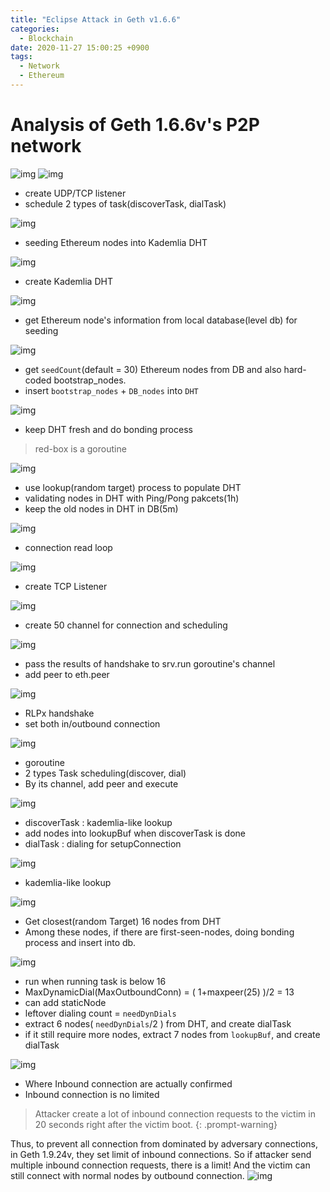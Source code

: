 ```yaml
---
title: "Eclipse Attack in Geth v1.6.6"
categories:
  - Blockchain
date: 2020-11-27 15:00:25 +0900
tags:
  - Network
  - Ethereum
---
```


# Analysis of Geth 1.6.6v's P2P network
![img](../../assets/p/4/geth166.png)
![img](../../assets/p/4/1.png)
* create UDP/TCP listener
* schedule 2 types of task(discoverTask, dialTask)

![img](../../assets/p/4/2.png)
* seeding Ethereum nodes into Kademlia DHT

![img](../../assets/p/4/3.png)
* create Kademlia DHT

![img](../../assets/p/4/4.png)
* get Ethereum node's information from local database(level db) for seeding

![img](../../assets/p/4/5.png)
* get `seedCount`(default = 30) Ethereum nodes from DB and also hard-coded bootstrap_nodes.
* insert `bootstrap_nodes` + `DB_nodes` into `DHT`

![img](../../assets/p/4/6.png)
* keep DHT fresh and do bonding process
> red-box is a goroutine

![img](../../assets/p/4/7.png)
* use lookup(random target) process to populate DHT
* validating nodes in DHT with Ping/Pong pakcets(1h)
* keep the old nodes in DHT in DB(5m)


![img](../../assets/p/4/8.png)
* connection read loop

![img](../../assets/p/4/9.png)
* create TCP Listener

![img](../../assets/p/4/10.png)
* create 50 channel for connection and scheduling

![img](../../assets/p/4/11.png)
* pass the results of handshake to srv.run goroutine's channel
* add peer to eth.peer

![img](../../assets/p/4/12.png)
* RLPx handshake
* set both in/outbound connection


![img](../../assets/p/4/13.png)
* goroutine
* 2 types Task scheduling(discover, dial)
* By its channel, add peer and execute

![img](../../assets/p/4/14.png)
* discoverTask : kademlia-like lookup
* add nodes into lookupBuf when discoverTask is done
* dialTask : dialing for setupConnection

![img](../../assets/p/4/15.png)
* kademlia-like lookup

![img](../../assets/p/4/16.png)
* Get closest(random Target) 16 nodes from DHT
* Among these nodes, if there are first-seen-nodes, doing bonding process and insert into db.

![img](../../assets/p/4/17.png)
* run when running task is below 16
* MaxDynamicDial(MaxOutboundConn) = ( 1+maxpeer(25) )/2 = 13
* can add staticNode
* leftover dialing count = `needDynDials`
* extract 6 nodes( `needDynDials`/2 ) from DHT, and create dialTask
* if it still require more nodes, extract 7 nodes from `lookupBuf`, and create dialTask

![img](../../assets/p/4/18.png)
* Where Inbound connection are actually confirmed
* Inbound connection is no limited

> Attacker create a lot of inbound connection requests to the victim in 20 seconds right after the victim boot.
{: .prompt-warning}

Thus, to prevent all connection from dominated by adversary connections, in Geth 1.9.24v, they set limit of inbound connections. So if attacker send multiple inbound connection requests, there is a limit! And the victim can still connect with normal nodes by outbound connection.
![img](../../assets/p/4/19.png)

